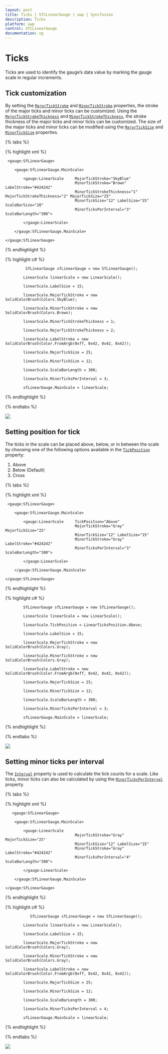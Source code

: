 ```yaml
---
layout: post
title: Ticks | SfCLinearGauge | uwp | Syncfusion
description: Ticks   
platform: uwp
control: SfCLinearGauge
documentation: ug
---
```


# Ticks

Ticks are used to identify the gauge’s data value by marking the gauge scale in regular increments.

## Tick customization

By setting the [`MajorTickStroke`](https://help.syncfusion.com/cr/uwp/Syncfusion.UI.Xaml.Gauges.LinearScale.html#Syncfusion_UI_Xaml_Gauges_LinearScale_MajorTickStroke) and [`MinorTickStroke`](https://help.syncfusion.com/cr/uwp/Syncfusion.UI.Xaml.Gauges.LinearScale.html#Syncfusion_UI_Xaml_Gauges_LinearScale_MinorTickStroke) properties, the stroke of the major ticks and minor ticks can be customized. Using the [`MajorTickStrokeThickness`](https://help.syncfusion.com/cr/uwp/Syncfusion.UI.Xaml.Gauges.LinearScale.html#Syncfusion_UI_Xaml_Gauges_LinearScale_MajorTickStrokeThickness) and [`MinorTickStrokeThickness`](https://help.syncfusion.com/cr/uwp/Syncfusion.UI.Xaml.Gauges.LinearScale.html#Syncfusion_UI_Xaml_Gauges_LinearScale_MinorTickStrokeThickness), the stroke thickness of the major ticks and minor ticks can be customized. The size of the major ticks and minor ticks can be modified using the [`MajorTickSize`](https://help.syncfusion.com/cr/uwp/Syncfusion.UI.Xaml.Gauges.LinearScale.html#Syncfusion_UI_Xaml_Gauges_LinearScale_MajorTickSize) and [`MinorTickSize`](https://help.syncfusion.com/cr/uwp/Syncfusion.UI.Xaml.Gauges.LinearScale.html#Syncfusion_UI_Xaml_Gauges_LinearScale_MinorTickSize) properties.

{% tabs %}

{% highlight xml %}

     <gauge:SfLinearGauge>

        <gauge:SfLinearGauge.MainScale>

            <gauge:LinearScale     MajorTickStroke="SkyBlue"
                                   MinorTickStroke="Brown" LabelStroke="#424242"
                                   MinorTickStrokeThickness="1" MajorTickStrokeThickness="2" MajorTickSize="25" 
                                   MinorTickSize="12" LabelSize="15" ScaleBarSize="20" 
                                   MinorTicksPerInterval="3" ScaleBarLength="300">       

            </gauge:LinearScale>

        </gauge:SfLinearGauge.MainScale>

    </gauge:SfLinearGauge>

{% endhighlight %}

{% highlight c# %}

             SfLinearGauge sfLinearGauge = new SfLinearGauge();

            LinearScale linearScale = new LinearScale();

            linearScale.LabelSize = 15;

            linearScale.MajorTickStroke = new SolidColorBrush(Colors.SkyBlue);

            linearScale.MinorTickStroke = new SolidColorBrush(Colors.Brown);

            linearScale.MinorTickStrokeThickness = 1;

            linearScale.MajorTickStrokeThickness = 2;

            linearScale.LabelStroke = new SolidColorBrush(Color.FromArgb(0xff, 0x42, 0x42, 0x42));

            linearScale.MajorTickSize = 25;

            linearScale.MinorTickSize = 12;

            linearScale.ScaleBarLength = 300;

            linearScale.MinorTicksPerInterval = 3;

            sfLinearGauge.MainScale = linearScale;

{% endhighlight %}

{% endtabs %}

![](Ticks_images/Ticks_img1.png)

## Setting position for tick

The ticks in the scale can be placed above, below, or in between the scale by choosing one of the following options available in the [`TickPosition`](https://help.syncfusion.com/cr/uwp/Syncfusion.UI.Xaml.Gauges.LinearScale.html#Syncfusion_UI_Xaml_Gauges_LinearScale_TickPosition) property:

1.	Above
2.	Below (Default)
3.	Cross

{% tabs %}

{% highlight xml %}

     <gauge:SfLinearGauge>

        <gauge:SfLinearGauge.MainScale>

            <gauge:LinearScale     TickPosition="Above"
                                   MajorTickStroke="Gray" MajorTickSize="25" 
                                   MinorTickSize="12" LabelSize="15" 
                                   MinorTickStroke="Gray" LabelStroke="#424242"
                                   MinorTicksPerInterval="3" ScaleBarLength="300">

            </gauge:LinearScale>

        </gauge:SfLinearGauge.MainScale>

    </gauge:SfLinearGauge>

{% endhighlight %}

{% highlight c# %}

            SfLinearGauge sfLinearGauge = new SfLinearGauge();

            LinearScale linearScale = new LinearScale();

            linearScale.TickPosition = LinearTicksPosition.Above;

            linearScale.LabelSize = 15;

            linearScale.MajorTickStroke = new SolidColorBrush(Colors.Gray);

            linearScale.MinorTickStroke = new SolidColorBrush(Colors.Gray);

            linearScale.LabelStroke = new SolidColorBrush(Color.FromArgb(0xff, 0x42, 0x42, 0x42));

            linearScale.MajorTickSize = 25;

            linearScale.MinorTickSize = 12;

            linearScale.ScaleBarLength = 300;

            linearScale.MinorTicksPerInterval = 3;

            sfLinearGauge.MainScale = linearScale;

{% endhighlight %}

{% endtabs %}

![](Ticks_images/Ticks_img2.png)

## Setting minor ticks per interval

The [`Interval`](https://help.syncfusion.com/cr/uwp/Syncfusion.UI.Xaml.Gauges.LinearScale.html#Syncfusion_UI_Xaml_Gauges_LinearScale_Interval) property is used to calculate the tick counts for a scale. Like ticks, minor ticks can also be calculated by using the [`MinorTicksPerInterval`](https://help.syncfusion.com/cr/uwp/Syncfusion.UI.Xaml.Gauges.LinearScale.html#Syncfusion_UI_Xaml_Gauges_LinearScale_MinorTicksPerInterval) property.

{% tabs %}

{% highlight xml %}

       <gauge:SfLinearGauge>

        <gauge:SfLinearGauge.MainScale>

            <gauge:LinearScale     
                                   MajorTickStroke="Gray" MajorTickSize="25" 
                                   MinorTickSize="12" LabelSize="15" 
                                   MinorTickStroke="Gray" LabelStroke="#424242"
                                   MinorTicksPerInterval="4" ScaleBarLength="300">

            </gauge:LinearScale>

        </gauge:SfLinearGauge.MainScale>

    </gauge:SfLinearGauge>

{% endhighlight %}

{% highlight c# %}

               SfLinearGauge sfLinearGauge = new SfLinearGauge();

            LinearScale linearScale = new LinearScale();

            linearScale.LabelSize = 15;

            linearScale.MajorTickStroke = new SolidColorBrush(Colors.Gray);

            linearScale.MinorTickStroke = new SolidColorBrush(Colors.Gray);

            linearScale.LabelStroke = new SolidColorBrush(Color.FromArgb(0xff, 0x42, 0x42, 0x42));

            linearScale.MajorTickSize = 25;

            linearScale.MinorTickSize = 12;

            linearScale.ScaleBarLength = 300;

            linearScale.MinorTicksPerInterval = 4;

            sfLinearGauge.MainScale = linearScale;
            
{% endhighlight %}

{% endtabs %}

![](Ticks_images/Ticks_img3.png)
